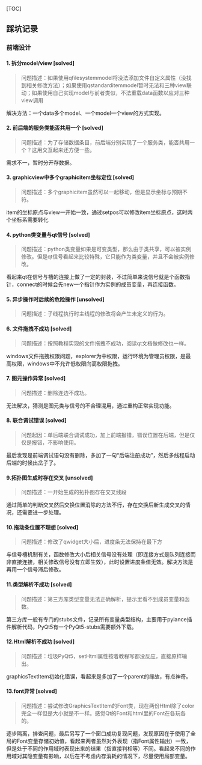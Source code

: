 

[TOC]

## 踩坑记录

### 前端设计

#### 1. 拆分model/view [solved]

> 问题描述：如果使用qfilesystemmodel将没法添加文件自定义属性（没找到相关修改方法）；如果使用qstandarditemmodel暂时无法和三种view联动；如果使用自己实现model与前者类似，不法重载data函数以应对三种view调用

解决方法：一个data多个model、一个model一个view的方式实现。

#### 2. 前后端的服务类能否共用一个 [solved]

> 问题描述：为了存储数据条目，前后端分别实现了一个服务类，能否共用一个？这用交互起来还方便一些。

需求不一，暂时分开存数据。

#### 3. graphicview中多个graphicitem坐标定位 [solved]

> 问题描述：多个graphicitem虽然可以一起移动，但是显示坐标与预期不符。

item的坐标原点与view一开始一致，通过setpos可以修改item坐标原点，这时两个坐标系需要转化

#### 4. python类变量与qt信号 [solved]

> 问题描述：python类变量如果是可变类型，那么由于类共享，可以被实例修改。但是qt信号看起来比较特殊，它只能作为类变量，并且不会被实例修改。

看起来qt在信号与槽的连接上做了一定的封装，不过简单来说信号就是个函数指针，connect的时候会先new一个指针作为实例的成员变量，再连接函数。

#### 5. 异步操作时后续的危险操作 [unsolved]

> 问题描述：子线程执行时主线程的修改将会产生未定义的行为。

#### 6. 文件拖拽不成功 [solved]

> 问题描述：按照教程实现的文件拖拽不成功，阅读qt文档做修改也一样。

windows文件拖拽权限问题，explorer为中权限，运行环境为管理员权限，是最高权限，windows中不允许低权限向高权限拖拽。

#### 7. 图元操作异常 [solved]

> 问题描述：删除连边不成功。

无法解决，猜测是图元类与信号的不合理混用，通过重构正常实现功能。

#### 8. 联合调试错误 [solved]

> 问题起因：单后端联合调试成功，加上前端报错，错误位置在后端，但是仅仅是报错，不影响使用。

最后发现是前端调试语句没有删除，多加了一句“后端注册成功”，然后多线程启动后端的时候出岔子了。

#### 9.拓扑图生成时存在交叉 [unsolved]

> 问题描述：一开始生成的拓扑图存在交叉线段

通过简单的判断交叉然后交换位置消除的方法不行，存在交换后新生成交叉的情况，还需要进一步处理。

#### 10.拖动条位置不理想 [solved]

> 问题描述：修改了qwidget大小后，进度条无法保持在最下方

与信号槽机制有关，函数修改大小后相关信号没有处理（即连接方式是队列连接而非直接连接，相关修改信号没有立即生效），此时设置进度条值无效。解决方法是再用一个信号滞后修改。

#### 11.类型解析不成功 [solved]

> 问题描述：第三方库类型变量无法正确解析，提示里看不到成员变量和函数。

第三方库一般有专门的stubs文件，记录所有变量类型结构，主要用于pylance插件解析代码，PyQt5有一个PyQt5-stubs需要额外下载。

#### 12.Html解析不成功 [solved]

> 问题描述：垃圾PyQt5，setHtml属性按着教程写都没反应，直接原样输出。

graphicsTextItem初始化错误，看起来是多加了一个parent的缘故，有点神奇。

#### 13.font异常 [solved]

> 问题描述：尝试修改GraphicsTextItem的Font类，现在两份Html除了color完全一样但是大小就是不一样。感觉Qt的Font和html里的Font在各玩各的。

逐步隔离，排查问题，最后另写了一个窗口成功复现问题，发现原因在于使用了全局的Font变量存储初始值，看起来两者虽然对外表现（指Font属性输出）一致，但是处于不同的作用域时表现出来的结果（指直接判相等）不同。看起来不同的作用域对其隐变量有影响，以后在不考虑内存消耗的情况下，尽量使用局部变量。

